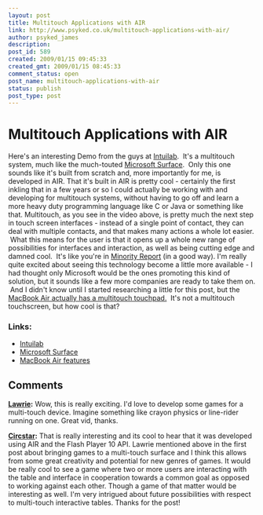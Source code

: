 ```yaml
---
layout: post
title: Multitouch Applications with AIR
link: http://www.psyked.co.uk/multitouch-applications-with-air/
author: psyked_james
description: 
post_id: 589
created: 2009/01/15 09:45:33
created_gmt: 2009/01/15 08:45:33
comment_status: open
post_name: multitouch-applications-with-air
status: publish
post_type: post
---
```


# Multitouch Applications with AIR

Here's an interesting Demo from the guys at [Intuilab](http://www.intuilab.com/main/index.php).  It's a multitouch system, much like the much-touted [Microsoft Surface](http://www.microsoft.com/surface/index.html).  Only this one sounds like it's built from scratch and, more importantly for me, is developed in AIR.  That it's built in AIR is pretty cool - certainly the first inkling that in a few years or so I could actually be working with and developing for multitouch systems, without having to go off and learn a more heavy duty programming language like C or Java or something like that. Multitouch, as you see in the video above, is pretty much the next step in touch screen interfaces - instead of a single point of contact, they can deal with multiple contacts, and that makes many actions a whole lot easier.  What this means for the user is that it opens up a whole new range of possibilities for interfaces and interaction, as well as being cutting edge and damned cool.  It's like you're in [Minority Report](http://en.wikipedia.org/w/index.php?title=Minority_Report_\(film\)#Multi-touch_technology_foreshadowing) (in a good way). I'm really quite excited about seeing this technology become a little more available - I had thought only Microsoft would be the ones promoting this kind of solution, but it sounds like a few more companies are ready to take them on.  And I didn't know until I started researching a little for this post, but the [MacBook Air actually has a multitouch touchpad.](http://www.apple.com/macbookair/features.html)  It's not a multitouch touchscreen, but how cool is that? 

### Links:

  * [Intuilab](http://www.intuilab.com/main/index.php)
  * [Microsoft Surface](http://www.microsoft.com/surface/index.html)
  * [MacBook Air features](http://www.apple.com/macbookair/features.html)

## Comments

**[Lawrie](#511 "2009-01-15 12:10:41"):** Wow, this is really exciting. I'd love to develop some games for a multi-touch device. Imagine something like crayon physics or line-rider running on one. Great vid, thanks.

**[Circstar](#512 "2009-01-15 21:33:40"):** That is really interesting and its cool to hear that it was developed using AIR and the Flash Player 10 API. Lawrie mentioned above in the first post about bringing games to a multi-touch surface and I think this allows from some great creativity and potential for new genres of games. It would be really cool to see a game where two or more users are interacting with the table and interface in cooperation towards a common goal as opposed to working against each other. Though a game of that matter would be interesting as well. I'm very intrigued about future possibilities with respect to multi-touch interactive tables. Thanks for the post!

